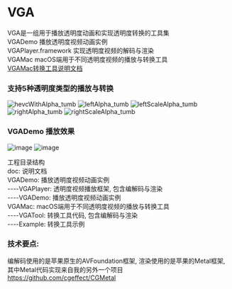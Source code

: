 # VGA
VGA是一组用于播放透明度动画和实现透明度转换的工具集</br>
VGADemo 播放透明度视频动画实例</br>
VGAPlayer.framework 实现透明度视频的解码与渲染</br>
VGAMac macOS端用于不同透明度视频的播放与转换工具</br>
[VGAMac转换工具说明文档](https://github.com/cgeffect/VGA/edit/master/README_MAC.md)

### 支持5种透明度类型的播放与转换
![hevcWithAlpha_tumb](https://user-images.githubusercontent.com/15692322/149148602-abb08f33-afce-48b9-b910-2e37299c3ad4.jpg)
![leftAlpha_tumb](https://user-images.githubusercontent.com/15692322/149148611-31eed18f-6f22-41b7-93a4-05c490f45bee.jpg)
![leftScaleAlpha_tumb](https://user-images.githubusercontent.com/15692322/149148620-53926931-47a9-4711-b0b3-c340da39735c.jpg)
![rightAlpha_tumb](https://user-images.githubusercontent.com/15692322/149148633-c4410baa-d597-4c6b-897c-86a49bf94af2.jpg)
![rightScaleAlpha_tumb](https://user-images.githubusercontent.com/15692322/149148643-69893395-f063-4a61-9460-ba337c206ddb.jpg)

### VGADemo 播放效果
![image](https://user-images.githubusercontent.com/15692322/149150758-a14f17ad-3562-42fe-8c3b-f0c2f0754a09.gif)
![image](https://user-images.githubusercontent.com/15692322/149150920-191b6c97-c68a-4df1-9b8b-0d66d4ef9a17.gif)

工程目录结构<br/>
doc: 说明文档<br/>
VGADemo: 播放透明度视频动画实例<br/>
----VGAPlayer: 透明度视频播放框架, 包含编解码与渲染<br/>
----VGADemo: 播放透明度视频动画实例<br/>
VGAMac: macOS端用于不同透明度视频的播放与转换工具<br/>
----VGATool: 转换工具代码, 包含编解码与渲染<br/>
----Example: 转换工具示例<br/>

### 技术要点:
编解码使用的是苹果原生的AVFoundation框架, 渲染使用的是苹果的Metal框架, 其中Metal代码实现来自我的另外一个项目 https://github.com/cgeffect/CGMetal
